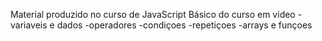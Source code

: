 Material produzido no curso de JavaScript Básico do curso em video
-variaveis e dados
-operadores
-condiçoes
-repetiçoes
-arrays e funçoes